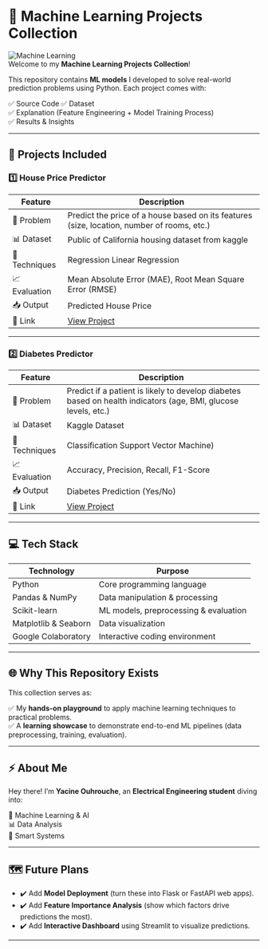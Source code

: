 # 🤖 Machine Learning Projects Collection

![Machine Learning](https://img.shields.io/badge/Machine%20Learning-Projects-blue?style=for-the-badge)  
Welcome to my **Machine Learning Projects Collection**!  

This repository contains **ML models** I developed to solve real-world prediction problems using Python. Each project comes with:

✅ Source Code 
✅ Dataset   
✅ Explanation (Feature Engineering + Model Training Process)  
✅ Results & Insights  

---

## 📂 Projects Included

### 1️⃣ House Price Predictor

| Feature | Description |
|---|---|
| 🏡 Problem | Predict the price of a house based on its features (size, location, number of rooms, etc.) |
| 📊 Dataset | Public of California housing dataset from kaggle |
| 🔗 Techniques | Regression Linear Regression |
| 📈 Evaluation | Mean Absolute Error (MAE), Root Mean Square Error (RMSE) |
| 📥 Output | Predicted House Price |
| 🔗 Link | [View Project](./House_price_predictor/) |

---

### 2️⃣ Diabetes Predictor

| Feature | Description |
|---|---|
| 🏥 Problem | Predict if a patient is likely to develop diabetes based on health indicators (age, BMI, glucose levels, etc.) |
| 📊 Dataset | Kaggle Dataset |
| 🔗 Techniques | Classification Support Vector Machine) |
| 📈 Evaluation | Accuracy, Precision, Recall, F1-Score |
| 📥 Output | Diabetes Prediction (Yes/No) |
| 🔗 Link | [View Project](./diabetes_predictor/) |

---

## 💻 Tech Stack

| Technology | Purpose |
|---|---|
| Python | Core programming language |
| Pandas & NumPy | Data manipulation & processing |
| Scikit-learn | ML models, preprocessing & evaluation |
| Matplotlib & Seaborn | Data visualization |
| Google Colaboratory  | Interactive coding environment |

---

## 🌐 Why This Repository Exists

This collection serves as:

✅ My **hands-on playground** to apply machine learning techniques to practical problems.  
✅ A **learning showcase** to demonstrate end-to-end ML pipelines (data preprocessing, training, evaluation).  


---

## ⚡ About Me

Hey there! I’m **Yacine Ouhrouche**, an **Electrical Engineering student** diving into:

🤖 Machine Learning & AI  
📊 Data Analysis  
📡 Smart Systems  

---


## 🗺️ Future Plans

- ✔️ Add **Model Deployment** (turn these into Flask or FastAPI web apps).  
- ✔️ Add **Feature Importance Analysis** (show which factors drive predictions the most).  
- ✔️ Add **Interactive Dashboard** using Streamlit to visualize predictions.

---

